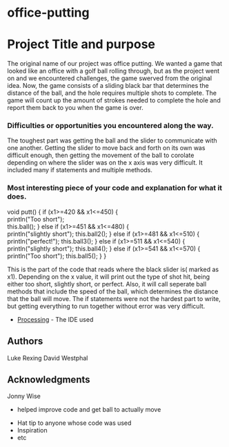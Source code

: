 # office-putting
# Project Title and purpose

The original name of our project was office putting. We wanted a game that looked like an office with a golf ball rolling through, but as the project went on and we encountered challenges, the game swerved from the original idea. Now, the game consists of a sliding black bar that determines the distance of the ball, and the hole requires multiple shots to complete. The game will count up the amount of strokes needed to complete the hole and report them back to you when the game is over.

### Difficulties or opportunities you encountered along the way.

The toughest part was getting the ball and the slider to communicate with one another. Getting the slider to move back and forth on its own was difficult enough, then getting the movement of the ball to corolate depending on where the slider was on the x axis was very difficult. It included many if statements and multiple methods.

### Most interesting piece of your code and explanation for what it does.

void putt() {
  if (x1>=420 && x1<=450) {    
    println("Too short");      
    this.ball();
  } else if (x1>=451 && x1<=480) {    
    println("slightly short");
    this.ball2();
  } else if (x1>=481 && x1<=510) {    
    println("perfect!");
    this.ball3();
  } else if (x1>=511 && x1<=540) {   
    println("slightly short");
    this.ball4();
  } else if (x1>=541 && x1<=570) {    
    println("Too short");
    this.ball5();
  }
}

This is the part of the code that reads where the black slider is( marked as x1). Depending on the x value, it will print out the type of shot hit, being either too short, slightly short, or perfect. Also, it will call seperate ball methods that include the speed of the ball, which determines the distance that the ball will move. The if statements were not the hardest part to write, but getting everything to run together without error was very difficult.


* [Processing](https://processing.org/) - The IDE used

## Authors

Luke Rexing
David Westphal

## Acknowledgments

Jonny Wise
- helped improve code and get ball to actually move
* Hat tip to anyone whose code was used
* Inspiration
* etc








